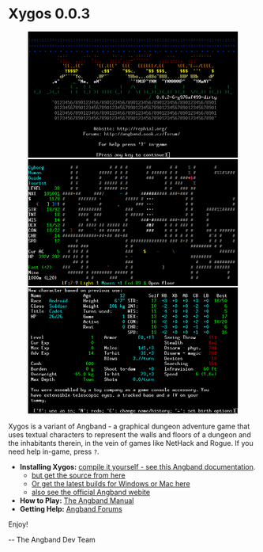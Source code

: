 # Xygos 0.0.3

<p align="center">
  <img src="screenshots/title.png" width="425"/>
  <img src="screenshots/game.png" width="425"/>
  <img src="screenshots/char.png" width="425"/>
</p>

Xygos is a variant of Angband - a graphical dungeon adventure game that uses
textual characters to represent the walls and floors of a dungeon and the
inhabitants therein, in the vein of games like NetHack and Rogue.
If you need help in-game, press `?`.

- **Installing Xygos:** [compile it yourself - see this Angband documentation](https://angband.readthedocs.io/en/latest/hacking/compiling.html).
	- [but get the source from here](https://github.com/msearle5/xygos)
	- [Or get the latest builds for Windows or Mac here](https://github.com/msearle5/xygos/releases)
	- [also see the official Angband webite](https://angband.github.io/angband/)
- **How to Play:** [The Angband Manual](https://angband.readthedocs.io/en/latest/)
- **Getting Help:** [Angband Forums](http://angband.oook.cz/forum/)

Enjoy!

-- The Angband Dev Team
